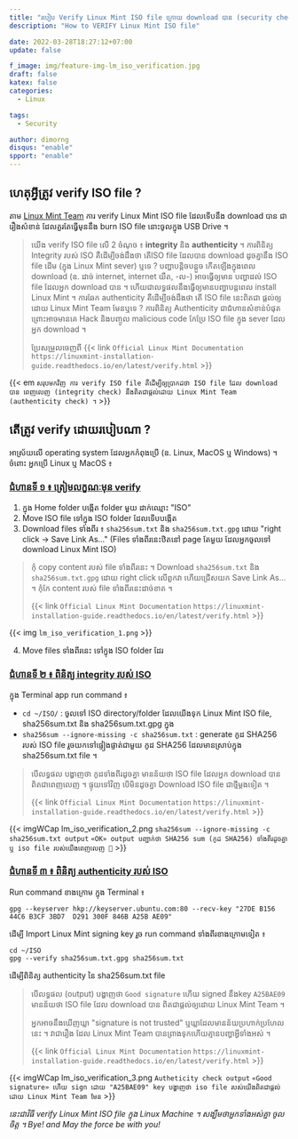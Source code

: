 ```yaml
---
title: "របៀប Verify Linux Mint ISO file ក្រោយ​ download បាន (security check)"
description: "How to VERIFY Linux Mint ISO file"

date: 2022-03-28T18:27:12+07:00
update: false

f_image: img/feature-img-lm_iso_verification.jpg
draft: false
katex: false
categories:
  - Linux

tags:
  - Security

author: dimorng
disqus: "enable"
spport: "enable"
---
```


## ហេតុ​អ្វី​ត្រូវ​ verify ISO file ?

តាម [Linux Mint Team](https://linuxmint-installation-guide.readthedocs.io/en/latest/verify.html) ការ​ verify Linux Mint ISO file ដែល​ទើប​នឹង​ download បាន ជា​រឿង​សំខាន់ ដែល​គួរ​តែ​ធ្វើ​មុន​នឹង burn ISO file នោះ​ចូល​ក្នុង USB Drive ។

>យើង​ verify ISO file លើ​ 2 ចំណុច ៖ **integrity** និង **authenticity** ។ ការ​ពិនិត្យ Integrity របស់​ ISO គឺ​ដើម្បី​ចង់​ដឹង​ថា​ តើ​ ISO file ដែល​បាន​ download ដូច​គ្នា​នឹង ISO file ដើម (ក្នុង​ Linux Mint sever) ឬ​ទេ ? បញ្ហា​បន្តិច​បន្តួច​ កើត​ឡើង​ក្នុង​ពេល download (ឧ. ដាច់​ internet, internet យឺត, -ល-) អាច​ធ្វើ​ឲ្យ​មាន​ បញ្ហា​ដល់ ISO file ដែល​អ្នក​ download បាន ។ ហើយ​ជា​លទ្ធផល ​នឹងធ្វើ​ឲ្យ​មាន​បញ្ហា​បន្ត​ពេល​ install Linux Mint ។ ការ​ឆែក authenticity គឺ​ដើម្បី​ចង់​ដឹង​ថា តើ​ ISO file នេះ​ពិត​ជា ផ្តល់​ឲ្យ​ដោយ​ Linux Mint Team មែន​ឬ​ទេ ? ការ​ពិនិត្យ​ Authenticity ជា​ជំហាន​សំខាន់​បំផុត ព្រោះ​អាច​មាន​គេ​ Hack និង​បញ្ចូល​ malicious code កែ​ប្រែ​ ISO file ក្នុង​ sever ដែល​អ្នក​ download ។
>
><span class="attribution">ប្រែសម្រួលចេញពី {{< link `Official Linux Mint Documentation` `https://linuxmint-installation-guide.readthedocs.io/en/latest/verify.html` >}}</span>

{{< em `សរុប​មក​វិញ​ ការ​ verify ISO file គឺ​ដើម្បី​ឲ្យ​ប្រាកដ​ថា ISO file ដែល​ download បាន​ ពេញ​លេញ (integrity check) នឹង​ពិត​ជា​ផ្តល់​ដោយ​ Linux Mint Team (authenticity check) ។` >}}

## តើ​ត្រូវ​ verify ដោយ​របៀប​ណា ?

អាស្រ័យ​លើ operating system ដែល​អ្នក​កំពុង​ប្រើ (ឧ. Linux, MacOS ឬ​ Windows) ។ ចំពោះ​ អ្នក​ប្រើ​ Linux ឬ MacOS ៖

### <ins>ជំហាន​ទី ១ ៖ ត្រៀម​លក្ខណៈ​មុន verify</ins>

1. ក្នុង Home folder បង្កើត​ folder មួយ​ ដាក់​ឈ្មោះ "ISO" 
2. Move ISO file ទៅ​ក្នុង​ ISO folder ដែល​ទើប​បង្កើត
3. Download files ទាំងពីរ ៖ `sha256sum.txt` និង `sha256sum.txt.gpg` ដោយ "right click → Save Link As…" (Files ទាំង​ពីរ​នេះ​ឋិត​នៅ​ page តែ​មួយ​ ដែល​អ្នក​ចូល​ទៅ download Linux Mint ISO)

> កុំ copy content របស់​ file ទាំង​ពីរ​នេះ ។ Download `sha256sum.txt` និង `sha256sum.txt.gpg` ដោយ right click លើ​ពួក​វា ហើយ​ជ្រើស​យក Save Link As… ។ កុំ​កែ​ content របស់​ file ទាំង​ពីរ​នេះ​ដាច់​ខាត ។
>
><span class="attribution">{{< link `Official Linux Mint Documentation` `https://linuxmint-installation-guide.readthedocs.io/en/latest/verify.html` >}}</span>

{{< img `lm_iso_verification_1.png` >}}

4. Move files ទាំង​ពីរ​នេះ ទៅ​ក្នុង ISO folder ដែរ

### <ins>ជំហាន​ទី ២ ៖ ពិនិត្យ​ integrity របស់ ISO</ins>

ក្នុង Terminal app run command ៖
- `cd ~/ISO/` : ចូល​ទៅ ISO directory/folder ដែល​យើង​ទុក​ Linux Mint ISO file, sha256sum.txt និង sha256sum.txt.gpg ក្នុង
- `sha256sum --ignore-missing -c sha256sum.txt` : generate កូដ SHA256 របស់​ ISO file រួច​យក​ទៅ​ផ្ទៀងផ្ទាត់​ជាមួយ កូដ SHA256 ដែល​មាន​ស្រាប់​ក្នុង sha256sum.txt file ។ 

>បើ​លទ្ធផល​ បង្ហាញ​ថា កូដ​ទាំង​ពីរ​ដូច​គ្នា មាន​ន័យ​ថា ISO file ដែល​អ្នក download បាន​ ពិត​ជា​ពេញ​លេញ ។ ផ្ទុយ​ទៅ​វិញ​ បើ​មិន​ដូច​គ្នា​ Download ISO file ជា​ថ្មី​ម្ដង​ទៀត​ ។
>
><span class="attribution">{{< link `Official Linux Mint Documentation` `https://linuxmint-installation-guide.readthedocs.io/en/latest/verify.html` >}}</span>

{{< imgWCap lm_iso_verification_2.png `sha256sum --ignore-missing -c sha256sum.txt output` `«OK» output បញ្ជាក់​ថា SHA256 sum (កូដ SHA256) ទាំង​ពីរ​ដូចគ្នា ឬ iso file របស់​យើង​ពេញលេញ 👏` >}}

### <ins>ជំហាន​ទី ៣ ៖ ពិនិត្យ authenticity របស់ ISO</ins>

Run command ខាង​ក្រោម ក្នុង Terminal ៖

```
gpg --keyserver hkp://keyserver.ubuntu.com:80 --recv-key "27DE B156 44C6 B3CF 3BD7  D291 300F 846B A25B AE09"
```

ដើម្បី Import Linux Mint signing key រួច​ run command ទាំង​ពីរ​ខាង​ក្រោម​ទៀត ៖

```
cd ~/ISO
gpg --verify sha256sum.txt.gpg sha256sum.txt
``` 

ដើម្បី​ពិនិត្យ​ authenticity នៃ sha256sum.txt file

>បើ​លទ្ធផល​ (output) បង្ហាញ​ថា `Good signature` ហើយ​ signed នឹង​ key `A25BAE09`  មាន​ន័យ​ថា ISO file ដែល​ download បាន​ ពិត​ជា​ផ្តល់​ឲ្យ​ដោយ Linux Mint Team ។
>
>អ្នក​អាច​នឹងឃើញ​ឃ្លា "signature is not trusted" ឬឃ្លា​ ដែល​មាន​ន័យ​ប្រហាក់ប្រហែល​នេះ ។ វា​ជា​រឿង​ ដែល​ Linux Mint Team បាន​ព្រាងទុក​ ហើយគ្មាន​បញ្ហា​អ្វី​ទាំង​អស់ ។
>
><span class="attribution">{{< link `Official Linux Mint Documentation` `https://linuxmint-installation-guide.readthedocs.io/en/latest/verify.html` >}}</span>


{{< imgWCap lm_iso_verification_3.png `Autheticity check output` `«Good signature» ហើយ sign ដោយ "A25BAE09" key បង្ហាញ​ថា iso file របស់​យើង​ពិត​ជា​ផ្តល់​ដោយ​ Linux Mint Team មែន` >}}

_នេះជា​វិធី verify Linux Mint ISO file ក្នុង Linux Machine ។ សង្ឃឹម​ថាអ្នកទាំងអស់​គ្នា​ ចូលចិត្ត ។ Bye! and May the force be with you!_